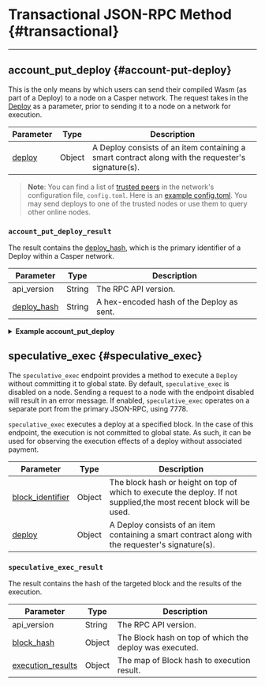 # Transactional JSON-RPC Method {#transactional}

---

## account_put_deploy {#account-put-deploy}

This is the only means by which users can send their compiled Wasm (as part of a Deploy) to a node on a Casper network. The request takes in the [Deploy](/design/casper-design.md/#execution-semantics-deploys) as a parameter, prior to sending it to a node on a network for execution.

|Parameter|Type|Description|
|---------|----|-----------|
|[deploy](../../sdkspec/types_chain/#deploy)|Object|A Deploy consists of an item containing a smart contract along with the requester's signature(s).|

> **Note**: You can find a list of [trusted peers](https://docs.casperlabs.io/operators/joining/#known-addresses) in the network's configuration file, `config.toml`. Here is an [example config.toml](https://github.com/casper-network/casper-node/blob/dev/resources/production/config-example.toml#L131). You may send deploys to one of the trusted nodes or use them to query other online nodes.

### `account_put_deploy_result`

The result contains the [deploy_hash](../../sdkspec/types_chain/#deployhash), which is the primary identifier of a Deploy within a Casper network.

|Parameter|Type|Description|
|---------|----|-----------|
|api_version|String|The RPC API version.|
|[deploy_hash](../../sdkspec/types_chain/#deployhash)|String| A hex-encoded hash of the Deploy as sent.|

<details>

<summary><b>Example account_put_deploy</b></summary>

```bash

{
          "name": "account_put_deploy_example",
          "params": [
            {
              "name": "deploy",
              "value": {
                "approvals": [
                  {
                    "signature": "012dbf03817a51794a8e19e0724884075e6d1fbec326b766ecfa6658b41f81290da85e23b24e88b1c8d9761185c961daee1adab0649912a6477bcd2e69bd91bd08",
                    "signer": "01d9bf2148748a85c89da5aad8ee0b0fc2d105fd39d41a4c796536354f0ae2900c"
                  }
                ],
                "hash": "5c9b3b099c1378aa8e4a5f07f59ff1fcdc69a83179427c7e67ae0377d94d93fa",
                "header": {
                  "account": "01d9bf2148748a85c89da5aad8ee0b0fc2d105fd39d41a4c796536354f0ae2900c",
                  "body_hash": "d53cf72d17278fd47d399013ca389c50d589352f1a12593c0b8e01872a641b50",
                  "chain_name": "casper-example",
                  "dependencies": [
                    "0101010101010101010101010101010101010101010101010101010101010101"
                  ],
                  "gas_price": 1,
                  "timestamp": "2020-11-17T00:39:24.072Z",
                  "ttl": "1h"
                },
                "payment": {
                  "StoredContractByName": {
                    "args": [
                      [
                        "amount",
                        {
                          "bytes": "e8030000",
                          "cl_type": "I32",
                          "parsed": 1000
                        }
                      ]
                    ],
                    "entry_point": "example-entry-point",
                    "name": "casper-example"
                  }
                },
                "session": {
                  "Transfer": {
                    "args": [
                      [
                        "amount",
                        {
                          "bytes": "e8030000",
                          "cl_type": "I32",
                          "parsed": 1000
                        }
                      ]
                    ]
                  }
                }
              }
            }
          ],
          "result": {
            "name": "account_put_deploy_example_result",
            "value": {
              "api_version": "1.4.4",
              "deploy_hash": "5c9b3b099c1378aa8e4a5f07f59ff1fcdc69a83179427c7e67ae0377d94d93fa"
            }
          }
        }

```

</details>

## speculative_exec {#speculative_exec}

The `speculative_exec` endpoint provides a method to execute a `Deploy` without committing it to global state. By default, `speculative_exec` is disabled on a node. Sending a request to a node with the endpoint disabled will result in an error message. If enabled, `speculative_exec` operates on a separate port from the primary JSON-RPC, using 7778.

`speculative_exec` executes a deploy at a specified block. In the case of this endpoint, the execution is not committed to global state. As such, it can be used for observing the execution effects of a deploy without associated payment.

|Parameter|Type|Description|
|---------|----|-----------|
|[block_identifier](../../sdkspec/types_chain/#blockidentifier)|Object|The block hash or height on top of which to execute the deploy. If not supplied,the most recent block will be used.|
|[deploy](../../sdkspec/types_chain/#deploy)|Object|A Deploy consists of an item containing a smart contract along with the requester's signature(s).|

### `speculative_exec_result`

The result contains the hash of the targeted block and the results of the execution.

|Parameter|Type|Description|
|---------|----|-----------|
|api_version|String|The RPC API version.|
|[block_hash](../../sdkspec/types_chain/#blockhash)|Object|The Block hash on top of which the deploy was executed.|
|[execution_results](../../sdkspec/types_chain/#executionresult)|Object|The map of Block hash to execution result.|